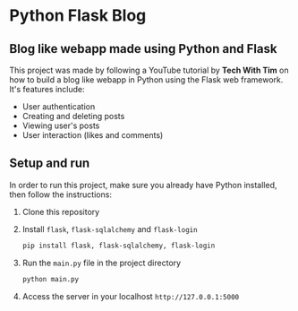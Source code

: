 # Python Flask Blog
## Blog like webapp made using Python and Flask

This project was made by following a YouTube tutorial by __Tech With Tim__ on how to build a blog like webapp in Python using the Flask web framework. It's features include:

* User authentication
* Creating and deleting posts
* Viewing user's posts
* User interaction (likes and comments)

## Setup and run

In order to run this project, make sure you already have Python installed, then follow the instructions:

1. Clone this repository
2. Install `flask`, `flask-sqlalchemy` and `flask-login`
   
   ```bash
   pip install flask, flask-sqlalchemy, flask-login
   ```
   
3. Run the `main.py` file in the project directory

   ```bash
   python main.py
   ```
   
4. Access the server in your localhost `http://127.0.0.1:5000`
